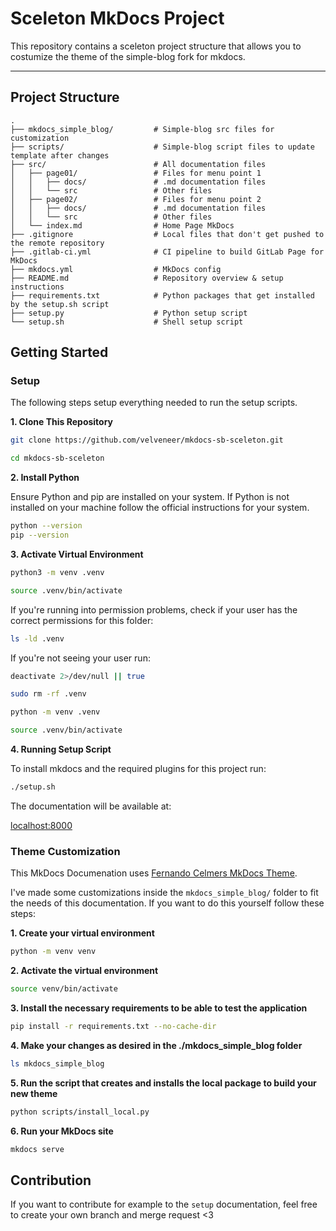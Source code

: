 # Sceleton MkDocs Project

This repository contains a sceleton project structure that allows you to costumize the theme of the simple-blog fork for mkdocs. 

---

## Project Structure 

```
.
├── mkdocs_simple_blog/         # Simple-blog src files for customization
├── scripts/                    # Simple-blog script files to update template after changes
├── src/                        # All documentation files
│   ├── page01/                 # Files for menu point 1
│   │   ├── docs/               # .md documentation files
│   │   └── src                 # Other files
│   ├── page02/                 # Files for menu point 2
│   │   ├── docs/               # .md documentation files
│   │   └── src                 # Other files     
│   └── index.md                # Home Page MkDocs 
├── .gitignore                  # Local files that don't get pushed to the remote repository
├── .gitlab-ci.yml              # CI pipeline to build GitLab Page for MkDocs
├── mkdocs.yml                  # MkDocs config
├── README.md                   # Repository overview & setup instructions
├── requirements.txt            # Python packages that get installed by the setup.sh script
├── setup.py                    # Python setup script
└── setup.sh                    # Shell setup script
```

## **Getting Started**

### Setup

The following steps setup everything needed to run the setup scripts.

**1. Clone This Repository**

```bash
git clone https://github.com/velveneer/mkdocs-sb-sceleton.git

cd mkdocs-sb-sceleton
```

**2. Install Python**

Ensure Python and pip are installed on your system. If Python is not installed on your machine follow the official instructions for your system.

```bash
python --version
pip --version
```

**3. Activate Virtual Environment**

```bash
python3 -m venv .venv

source .venv/bin/activate
```

If you're running into permission problems, check if your user has the correct permissions for this folder:

```bash
ls -ld .venv
```

If you're not seeing your user run:

```bash
deactivate 2>/dev/null || true

sudo rm -rf .venv

python -m venv .venv

source .venv/bin/activate
```

**4. Running Setup Script**

To install mkdocs and the required plugins for this project run:

```bash
./setup.sh
```

The documentation will be available at:

[localhost:8000](http://127.0.0.1:8000)

### Theme Customization

This MkDocs Documenation uses [Fernando Celmers MkDocs Theme](https://github.com/FernandoCelmer/mkdocs-simple-blog). 

I've made some customizations inside the `mkdocs_simple_blog/` folder to fit the needs of this documentation. If you want to do this yourself follow these steps:

**1. Create your virtual environment**
   
```bash
python -m venv venv
```

**2. Activate the virtual environment**
   
```bash
source venv/bin/activate
```

**3. Install the necessary requirements to be able to test the application**
   
```bash
pip install -r requirements.txt --no-cache-dir
```

**4. Make your changes as desired in the ./mkdocs_simple_blog folder**
   
```bash
ls mkdocs_simple_blog
```

**5. Run the script that creates and installs the local package to build your new theme**

```bash
python scripts/install_local.py 
```

**6. Run your MkDocs site**

```bash
mkdocs serve
```

## Contribution 

If you want to contribute for example to the `setup` documentation, feel free to create your own branch and merge request <3